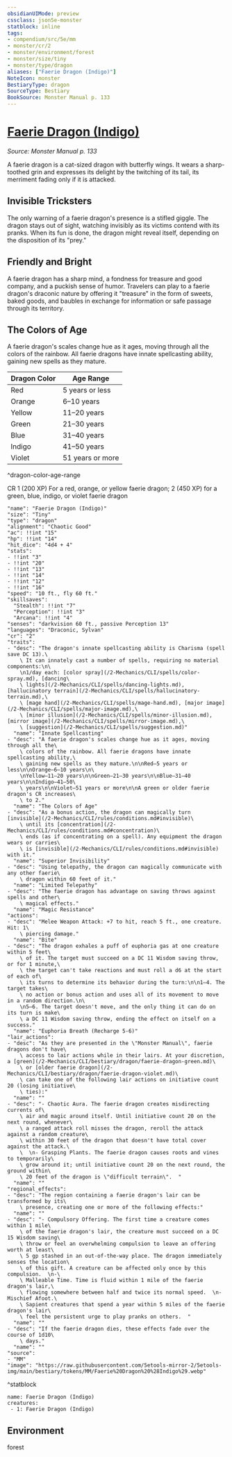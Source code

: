 ```yaml
---
obsidianUIMode: preview
cssclass: json5e-monster
statblock: inline
tags:
- compendium/src/5e/mm
- monster/cr/2
- monster/environment/forest
- monster/size/tiny
- monster/type/dragon
aliases: ["Faerie Dragon (Indigo)"]
NoteIcon: monster
BestiaryType: dragon
SourceType: Bestiary
BookSource: Monster Manual p. 133
---
```

# [Faerie Dragon (Indigo)](2-Mechanics\CLI\bestiary\dragon/faerie-dragon-indigo.md)
*Source: Monster Manual p. 133*  

A faerie dragon is a cat-sized dragon with butterfly wings. It wears a sharp-toothed grin and expresses its delight by the twitching of its tail, its merriment fading only if it is attacked.

## Invisible Tricksters

The only warning of a faerie dragon's presence is a stifled giggle. The dragon stays out of sight, watching invisibly as its victims contend with its pranks. When its fun is done, the dragon might reveal itself, depending on the disposition of its "prey."

## Friendly and Bright

A faerie dragon has a sharp mind, a fondness for treasure and good company, and a puckish sense of humor. Travelers can play to a faerie dragon's draconic nature by offering it "treasure" in the form of sweets, baked goods, and baubles in exchange for information or safe passage through its territory.

## The Colors of Age

A faerie dragon's scales change hue as it ages, moving through all the colors of the rainbow. All faerie dragons have innate spellcasting ability, gaining new spells as they mature.

| Dragon Color | Age Range |
|--------------|-----------|
| Red | 5 years or less |
| Orange | 6–10 years |
| Yellow | 11–20 years |
| Green | 21–30 years |
| Blue | 31–40 years |
| Indigo | 41–50 years |
| Violet | 51 years or more |
^dragon-color-age-range

CR 1 (200 XP) For a red, orange, or yellow faerie dragon; 2 (450 XP) for a green, blue, indigo, or violet faerie dragon

```statblock
"name": "Faerie Dragon (Indigo)"
"size": "Tiny"
"type": "dragon"
"alignment": "Chaotic Good"
"ac": !!int "15"
"hp": !!int "14"
"hit_dice": "4d4 + 4"
"stats":
- !!int "3"
- !!int "20"
- !!int "13"
- !!int "14"
- !!int "12"
- !!int "16"
"speed": "10 ft., fly 60 ft."
"skillsaves":
  "Stealth": !!int "7"
  "Perception": !!int "3"
  "Arcana": !!int "4"
"senses": "darkvision 60 ft., passive Perception 13"
"languages": "Draconic, Sylvan"
"cr": "2"
"traits":
- "desc": "The dragon's innate spellcasting ability is Charisma (spell save DC 13).\
    \ It can innately cast a number of spells, requiring no material components:\n\
    \n1/day each: [color spray](/2-Mechanics/CLI/spells/color-spray.md), [dancing\
    \ lights](/2-Mechanics/CLI/spells/dancing-lights.md), [hallucinatory terrain](/2-Mechanics/CLI/spells/hallucinatory-terrain.md),\
    \ [mage hand](/2-Mechanics/CLI/spells/mage-hand.md), [major image](/2-Mechanics/CLI/spells/major-image.md),\
    \ [minor illusion](/2-Mechanics/CLI/spells/minor-illusion.md), [mirror image](/2-Mechanics/CLI/spells/mirror-image.md),\
    \ [suggestion](/2-Mechanics/CLI/spells/suggestion.md)"
  "name": "Innate Spellcasting"
- "desc": "A faerie dragon's scales change hue as it ages, moving through all the\
    \ colors of the rainbow. All faerie dragons have innate spellcasting ability,\
    \ gaining new spells as they mature.\n\nRed—5 years or less\n\nOrange—6–10 years\n\
    \nYellow—11–20 years\n\nGreen—21–30 years\n\nBlue—31–40 years\n\nIndigo—41–50\
    \ years\n\nViolet—51 years or more\n\nA green or older faerie dragon's CR increases\
    \ to 2."
  "name": "The Colors of Age"
- "desc": "As a bonus action, the dragon can magically turn [invisible](/2-Mechanics/CLI/rules/conditions.md#invisible)\
    \ until its [concentration](/2-Mechanics/CLI/rules/conditions.md#concentration)\
    \ ends (as if concentrating on a spell). Any equipment the dragon wears or carries\
    \ is [invisible](/2-Mechanics/CLI/rules/conditions.md#invisible) with it."
  "name": "Superior Invisibility"
- "desc": "Using telepathy, the dragon can magically communicate with any other faerie\
    \ dragon within 60 feet of it."
  "name": "Limited Telepathy"
- "desc": "The faerie dragon has advantage on saving throws against spells and other\
    \ magical effects."
  "name": "Magic Resistance"
"actions":
- "desc": "Melee Weapon Attack: +7 to hit, reach 5 ft., one creature. Hit: 1\
    \ piercing damage."
  "name": "Bite"
- "desc": "The dragon exhales a puff of euphoria gas at one creature within 5 feet\
    \ of it. The target must succeed on a DC 11 Wisdom saving throw, or for 1 minute,\
    \ the target can't take reactions and must roll a d6 at the start of each of\
    \ its turns to determine its behavior during the turn:\n\n1–4. The target takes\
    \ no action or bonus action and uses all of its movement to move in a random direction.\n\
    \n5–6. The target doesn't move, and the only thing it can do on its turn is make\
    \ a DC 11 Wisdom saving throw, ending the effect on itself on a success."
  "name": "Euphoria Breath (Recharge 5-6)"
"lair_actions":
- "desc": "As they are presented in the \"Monster Manual\", faerie dragons don't have\
    \ access to lair actions while in their lairs. At your discretion, a [green](/2-Mechanics/CLI/bestiary/dragon/faerie-dragon-green.md)\
    \ or [older faerie dragon](/2-Mechanics/CLI/bestiary/dragon/faerie-dragon-violet.md)\
    \ can take one of the following lair actions on initiative count 20 (losing initiative\
    \ ties):"
  "name": ""
- "desc": "- Chaotic Aura. The faerie dragon creates misdirecting currents of\
    \ air and magic around itself. Until initiative count 20 on the next round, whenever\
    \ a ranged attack roll misses the dragon, reroll the attack against a random creature\
    \ within 30 feet of the dragon that doesn't have total cover against the attack.\
    \  \n- Grasping Plants. The faerie dragon causes roots and vines to temporarily\
    \ grow around it; until initiative count 20 on the next round, the ground within\
    \ 20 feet of the dragon is \"difficult terrain\".  "
  "name": ""
"regional_effects":
- "desc": "The region containing a faerie dragon's lair can be transformed by its\
    \ presence, creating one or more of the following effects:"
  "name": ""
- "desc": "- Compulsory Offering. The first time a creature comes within 1 mile\
    \ of the faerie dragon's lair, the creature must succeed on a DC 15 Wisdom saving\
    \ throw or feel an overwhelming compulsion to leave an offering worth at least\
    \ 5 gp stashed in an out-of-the-way place. The dragon immediately senses the location\
    \ of this gift. A creature can be affected only once by this compulsion.  \n-\
    \ Malleable Time. Time is fluid within 1 mile of the faerie dragon's lair,\
    \ flowing somewhere between half and twice its normal speed.  \n- Mischief Afoot.\
    \ Sapient creatures that spend a year within 5 miles of the faerie dragon's lair\
    \ feel the persistent urge to play pranks on others.  "
  "name": ""
- "desc": "If the faerie dragon dies, these effects fade over the course of 1d10\
    \ days."
  "name": ""
"source":
- "MM"
"image": "https://raw.githubusercontent.com/5etools-mirror-2/5etools-img/main/bestiary/tokens/MM/Faerie%20Dragon%20%28Indigo%29.webp"
```
^statblock

```encounter-table
name: Faerie Dragon (Indigo)
creatures:
 - 1: Faerie Dragon (Indigo)
```

## Environment

forest